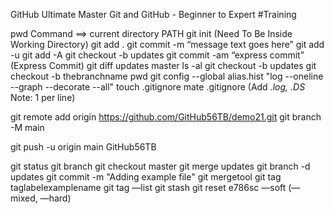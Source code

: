 GitHub Ultimate Master Git and GitHub - Beginner to Expert
#Training 


pwd Command ==> current directory PATH
git init		(Need To Be Inside Working Directory)
git add .
git commit -m “message text goes here”
git add -u
git add -A
git checkout -b updates
git commit -am “express commit”		(Express Commit)
git diff updates master
ls -al
git checkout -b updates
git checkout -b thebranchname
pwd
git config --global alias.hist "log --oneline --graph --decorate --all"
touch .gitignore 
mate  .gitignore     	(Add *.log, .DS* Note: 1 per line)

git remote add origin https://github.com/GitHub56TB/demo21.git
git branch -M main

git push -u origin main
GitHub56TB


git status
git branch
git checkout master
git merge updates
git branch -d updates
git commit -m "Adding example file"
git mergetool
git tag taglabelexamplename
git tag —list
git stash
git reset  e786sc  —soft   	(—mixed, —hard)    
